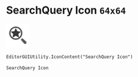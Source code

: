 # SearchQuery Icon `64x64`
<img src="/img/SearchQuery%20Icon.png" width=64 height=64>

``` CSharp
EditorGUIUtility.IconContent("SearchQuery Icon")
```
```
SearchQuery Icon
```
